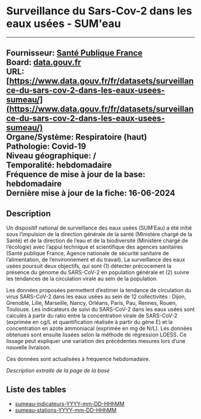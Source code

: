 # Surveillance du Sars-Cov-2 dans les eaux usées - SUM'eau
----
Fournisseur: [Santé Publique France](../../fournisseurs/spf.md) <br/>
Board: [data.gouv.fr](../../boards/data_gouv_fr.md) <br/>
URL: [https://www.data.gouv.fr/fr/datasets/surveillance-du-sars-cov-2-dans-les-eaux-usees-sumeau/](https://www.data.gouv.fr/fr/datasets/surveillance-du-sars-cov-2-dans-les-eaux-usees-sumeau/) <br/>
Organe/Système: Respiratoire (haut) <br/>
Pathologie: Covid-19 <br/>
Niveau géographique: /  <br/>
Temporalité: hebdomadaire <br/>
Fréquence de mise à jour de la base: hebdomadaire  <br/>
Dernière mise à jour de la fiche: 16-06-2024 <br/>
----

## Description
Un dispositif national de surveillance des eaux usées (SUM’Eau) a été initié sous l’impulsion de la direction générale de la santé (Ministère chargé de la Santé) et de la direction de l’eau et de la biodiversité (Ministère chargé de l’écologie) avec l’appui technique et scientifique des agences sanitaires (Santé publique France, Agence nationale de sécurité sanitaire de l’alimentation, de l’environnement et du travail). La surveillance des eaux usées poursuit deux objectifs, qui sont (1) détecter précocement la présence du génome du SARS-CoV-2 en population générale et (2) suivre les tendances de la circulation virale au sein de la population.

Les données proposées permettent d’estimer la tendance de circulation du virus SARS-CoV-2 dans les eaux usées au sein de 12 collectivités : Dijon, Grenoble, Lille, Marseille, Nancy, Orléans, Paris, Pau, Rennes, Rouen, Toulouse. Les indicateurs de suivi du SARS-CoV-2 dans les eaux usées sont calculés à partir du ratio entre la concentration virale de SARS-CoV-2 (exprimée en cg/L et quantification réalisée à partir du gène E) et la concentration en azote ammoniacal (exprimée en mg de N/L). Les données obtenues sont ensuite lissées selon la méthode de régression LOESS. Ce lissage peut expliquer une variation des précédentes mesures lors d’une nouvelle livraison.

Ces données sont actualisées à fréquence hebdomadaire.

*Description extraite de la page de la base*

## Liste des tables
- [sumeau-indicateurs-YYYY-mm-DD-HHhMM](sumeau_indicateurs.md)
- [sumeau-stations-YYYY-mm-DD-HHhMM](sumeau_stations.md)